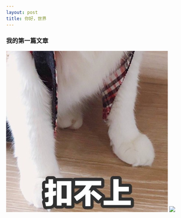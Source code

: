 ```yaml
---
layout: post
title: 你好，世界
---
```


 
### 我的第一篇文章

![](/images/summer1.jpg)
![](https://ss0.bdstatic.com/70cFvHSh_Q1YnxGkpoWK1HF6hhy/it/u=3524919338,3956802590&fm=27&gp=0.jpg)